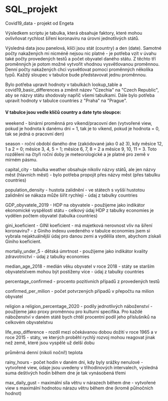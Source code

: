 # SQL_projekt
Covid19_data - projekt od Engeta

Výsledkem scriptu je tabulka, která obsahuje faktory, které mohou ovlivňovat rychlost šíření koronaviru na úrovni jednotlivých států. 

Výsledná data jsou panelová, klíči jsou stát (country) a den (date). 
Samotné počty nakažených mi nicméně nejsou nic platné - je potřeba vzít v úvahu také počty provedených testů a počet obyvatel daného státu. Z těchto tří proměnných je potom možné vytvořit vhodnou vysvětlovanou proměnnou. Denní počty nakažených chci vysvětlovat pomocí proměnných několika typů. Každý sloupec v tabulce bude představovat jednu proměnnou. 

Bylo potřeba upravit hodnoty v tabulkách lookup_table a covid19_basic_differences a změnit název "Czechia" na "Czech Republic", aby se názvy státu shodovaly napříč všemi tabulkami. Dále bylo potřeba upravit hodnoty v tabulce countries z "Praha" na "Prague".


#### V tabulce jsou vedle klíčů country a date tyto sloupce: 

weekend - binární proměnná pro víkend/pracovní den (vytvořené view, pokud je hodnota k danému dni = 1, tak je to víkend, pokud je hodnota = 0, tak se jedná o pracovní den)

season - roční období daného dne (zakódované jako 0 až 3), kdy měsíce 12, 1 a 2 = 0; měsíce 3, 4, 5 = 1; měsíce 6, 7, 8 = 2 a měsíce 9, 10, 11 = 3. Toto rozdělení na čtyři roční doby je meteorologické a je platné pro země v mírném pásmu. 

capital_city - tabulka weather obsahuje nikoliv názvy států, ale jen názvy měst (hlavních měst) - bylo potřeba propojit přes názvy měst (přes tabulku countries)

population_density - hustota zalidnění - ve státech s vyšší hustotou zalidnění se nákaza může šířit rychleji - údaj z tabulky countries
 
GDP_obyvatele_2019 - HDP na obyvatele - použijeme jako indikátor ekonomické vyspělosti státu - celkový údaj HDP z tabulky economies je vydělen počtem obyvatel (tabulka countries)

gini_koeficient - GINI koeficient - má majetková nerovnost vliv na šíření koronaviru? - z Giniho indexu uvedeného v tabulce economies jsem si vybrala nejaktuálnější údaj pro danou zemi a vydělila stem, abychom získali Giniho koeficient. 

mortaliy_under_5 - dětská úmrtnost - použijeme jako indikátor kvality zdravotnictví - údaj z tabulky economies

median_age_2018 - medián věku obyvatel v roce 2018 - státy se starším obyvatelstvem mohou být postiženy více - údaj z tabulky countries

percentage_confirmed - procento pozitivních případů z provedených testů

confirmed_per_milion - počet potvrzených případů v přepočtu na milion obyvatel

religion a religion_percentage_2020 - podíly jednotlivých náboženství - použijeme jako proxy proměnnou pro kulturní specifika. Pro každé náboženství v daném státě bych chtěl procentní podíl jeho příslušníků na celkovém obyvatelstvu

life_exp_difference - rozdíl mezi očekávanou dobou dožití v roce 1965 a v roce 2015 - státy, ve kterých proběhl rychlý rozvoj mohou reagovat jinak než země, které jsou vyspělé už delší dobu

průměrná denní (nikoli noční!) teplota

rainy_hours - počet hodin v daném dni, kdy byly srážky nenulové - vytvořené view, údaje jsou uvedeny v tříhodinových intervalech, výsledná suma deštivých hodin během dne je tak vynásobená třemi

max_daily_gust - maximální síla větru v nárazech během dne - vytvořené view s maximální hodnotou nárazu větru během dne (kromě půlnočních hodnot)



